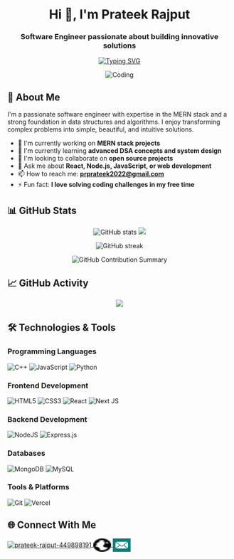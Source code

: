 <h1 align="center">Hi 👋, I'm Prateek Rajput</h1>
<h3 align="center">Software Engineer passionate about building innovative solutions</h3>

<p align="center">
  <a href="https://git.io/typing-svg">
    <img src="https://readme-typing-svg.herokuapp.com?font=Fira+Code&pause=1000&color=34F7A1&center=true&vCenter=true&width=435&lines=Full+Stack+Developer;MERN+Enthusiast;Problem+Solver;Nice+to+e-meet+you!" alt="Typing SVG" />
  </a>
</p>

<p align="center">
  <img alt="Coding" width="400" src="https://media.tenor.com/rePDfDWO3XoAAAAd/hacking.gif">
</p>

## 🚀 About Me

I'm a passionate software engineer with expertise in the MERN stack and a strong foundation in data structures and algorithms. I enjoy transforming complex problems into simple, beautiful, and intuitive solutions.

- 🔭 I'm currently working on **MERN stack projects**
- 🌱 I'm currently learning **advanced DSA concepts and system design**
- 👯 I'm looking to collaborate on **open source projects**
- 💬 Ask me about **React, Node.js, JavaScript, or web development**
- 📫 How to reach me: **prprateek2022@gmail.com**
- ⚡ Fun fact: **I love solving coding challenges in my free time**

## 📊 GitHub Stats
<p align="center">
  <img src="https://github-readme-stats.vercel.app/api?username=prateek-rajput-007&show_icons=true&theme=tokyonight&hide_border=true&count_private=true" alt="GitHub stats" height="180"/>
  <img src="https://github-readme-stats.vercel.app/api/top-langs/?username=prateek-rajput-007&layout=compact&theme=tokyonight&hide_border=true" height="180"/>
</p>

<p align="center">
  <img src="https://github-readme-streak-stats.herokuapp.com/?user=prateek-rajput-007&theme=tokyonight&hide_border=true" alt="GitHub streak" height="180"/>
</p>

<p align="center">
  <img src="https://github-profile-summary-cards.vercel.app/api/cards/profile-details?username=prateek-rajput-007&theme=tokyonight" alt="GitHub Contribution Summary" />
</p>

## 📈 GitHub Activity
<p align="center">
  <img src="https://github-readme-activity-graph.vercel.app/graph?username=prateek-rajput-007&theme=tokyo-night&hide_border=true" />
</p>


## 🛠️ Technologies & Tools

### Programming Languages
![C++](https://img.shields.io/badge/c++-%2300599C.svg?style=for-the-badge&logo=c%2B%2B&logoColor=white)
![JavaScript](https://img.shields.io/badge/javascript-%23323330.svg?style=for-the-badge&logo=javascript&logoColor=%23F7DF1E)
![Python](https://img.shields.io/badge/python-3670A0?style=for-the-badge&logo=python&logoColor=ffdd54)

### Frontend Development
![HTML5](https://img.shields.io/badge/html5-%23E34F26.svg?style=for-the-badge&logo=html5&logoColor=white)
![CSS3](https://img.shields.io/badge/css3-%231572B6.svg?style=for-the-badge&logo=css3&logoColor=white)
![React](https://img.shields.io/badge/react-%2320232a.svg?style=for-the-badge&logo=react&logoColor=%2361DAFB)
![Next JS](https://img.shields.io/badge/Next-black?style=for-the-badge&logo=next.js&logoColor=white)

### Backend Development
![NodeJS](https://img.shields.io/badge/node.js-6DA55F?style=for-the-badge&logo=node.js&logoColor=white)
![Express.js](https://img.shields.io/badge/express.js-%23404d59.svg?style=for-the-badge&logo=express&logoColor=%2361DAFB)

### Databases
![MongoDB](https://img.shields.io/badge/MongoDB-%234ea94b.svg?style=for-the-badge&logo=mongodb&logoColor=white)
![MySQL](https://img.shields.io/badge/mysql-%2300f.svg?style=for-the-badge&logo=mysql&logoColor=white)

### Tools & Platforms
![Git](https://img.shields.io/badge/git-%23F05033.svg?style=for-the-badge&logo=git&logoColor=white)
![Vercel](https://img.shields.io/badge/vercel-%23000000.svg?style=for-the-badge&logo=vercel&logoColor=white)

## 🌐 Connect With Me

<p align="left">
  <a href="https://linkedin.com/in/prateek-rajput-449898191" target="blank">
    <img align="center" src="https://raw.githubusercontent.com/rahuldkjain/github-profile-readme-generator/master/src/images/icons/Social/linked-in-alt.svg" alt="prateek-rajput-449898191" height="30" width="40" />
  </a>
  <a href="https://prateek-rajput-portfolio.vercel.app/" target="blank">
    <img align="center" src="https://raw.githubusercontent.com/iconic/open-iconic/master/svg/globe.svg" alt="portfolio" height="30" width="40" />
  </a>
  <a href="mailto:prprateek2022@gmail.com" target="blank">
    <img align="center" src="https://raw.githubusercontent.com/edent/SuperTinyIcons/master/images/svg/email.svg" alt="email" height="30" width="40" />
  </a>
</p>

